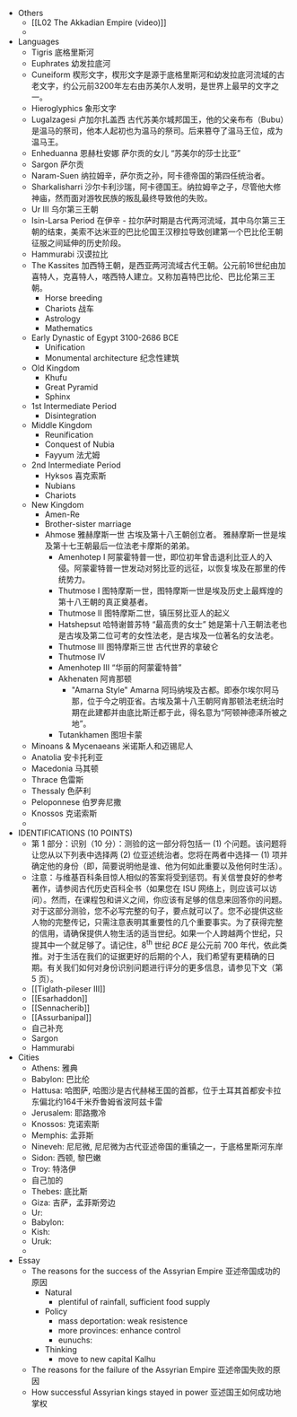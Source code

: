 - Others
	- [[L02 The Akkadian Empire (video)]]
	-
- Languages
	- Tigris 底格里斯河
	- Euphrates 幼发拉底河
	- Cuneiform 楔形文字，楔形文字是源于底格里斯河和幼发拉底河流域的古老文字，约公元前3200年左右由苏美尔人发明，是世界上最早的文字之一。
	- Hieroglyphics 象形文字
	- Lugalzagesi 卢加尔扎盖西 古代苏美尔城邦国王，他的父亲布布（Bubu）是温马的祭司，他本人起初也为温马的祭司。后来篡夺了温马王位，成为温马王。
	- Enheduanna 恩赫杜安娜 萨尔贡的女儿 “苏美尔的莎士比亚”
	- Sargon 萨尔贡
	- Naram-Suen 纳拉姆辛，萨尔贡之孙，阿卡德帝国的第四任统治者。
	- Sharkalisharri 沙尔卡利沙瑞，阿卡德国王。纳拉姆辛之子，尽管他大修神庙，然而面对游牧民族的叛乱最终导致他的失败。
	- Ur III 乌尔第三王朝
	- Isin-Larsa Period 在伊辛 - 拉尔萨时期是古代两河流域，其中乌尔第三王朝的结束，美索不达米亚的巴比伦国王汉穆拉导致创建第一个巴比伦王朝征服之间延伸的历史阶段。
	- Hammurabi 汉谟拉比
	- The Kassites 加西特王朝，是西亚两河流域古代王朝。公元前16世纪由加喜特人，克喜特人，喀西特人建立。又称加喜特巴比伦、巴比伦第三王朝。
		- Horse breeding
		- Chariots 战车
		- Astrology
		- Mathematics
	- Early Dynastic of Egypt 3100-2686 BCE
		- Unification
		- Monumental architecture 纪念性建筑
	- Old Kingdom
		- Khufu
		- Great Pyramid
		- Sphinx
	- 1st Intermediate Period
		- Disintegration
	- Middle Kingdom
		- Reunification
		- Conquest of Nubia
		- Fayyum 法尤姆
	- 2nd Intermediate Period
		- Hyksos 喜克索斯
		- Nubians
		- Chariots
	- New Kingdom
		- Amen-Re
		- Brother-sister marriage
		- Ahmose 雅赫摩斯一世 古埃及第十八王朝创立者。 雅赫摩斯一世是埃及第十七王朝最后一位法老卡摩斯的弟弟。
			- Amenhotep I 阿蒙霍特普一世，即位初年曾击退利比亚人的入侵。阿蒙霍特普一世发动对努比亚的远征，以恢复埃及在那里的传统势力。
			- Thutmose I 图特摩斯一世，图特摩斯一世是埃及历史上最辉煌的第十八王朝的真正奠基者。
			- Thutmose II 图特摩斯二世，镇压努比亚人的起义
			- Hatshepsut 哈特谢普苏特 “最高贵的女士” 她是第十八王朝法老也是古埃及第二位可考的女性法老，是古埃及一位著名的女法老。
			- Thutmose III 图特摩斯三世 古代世界的拿破仑
			- Thutmose IV
			- Amenhotep III “华丽的阿蒙霍特普”
			- Akhenaten 阿肯那顿
				- "Amarna Style" Amarna 阿玛纳埃及古都。即泰尔埃尔阿马那，位于今之明亚省。古埃及第十八王朝阿肯那顿法老统治时期在此建都并由底比斯迁都于此，得名意为“阿顿神德泽所被之地”。
			- Tutankhamen 图坦卡蒙
	- Minoans & Mycenaeans 米诺斯人和迈锡尼人
	- Anatolia 安卡托利亚
	- Macedonia 马其顿
	- Thrace 色雷斯
	- Thessaly 色萨利
	- Peloponnese 伯罗奔尼撒
	- Knossos 克诺索斯
	-
- IDENTIFICATIONS (10 POINTS)
	- 第 1 部分：识别（10 分）：测验的这一部分将包括一 (1) 个问题。该问题将让您从以下列表中选择两 (2) 位亚述统治者。您将在两者中选择一 (1) 项并确定他的身份（即，简要说明他是谁、他为何如此重要以及他何时生活）。
	- 注意：与维基百科条目惊人相似的答案将受到惩罚。有关信誉良好的参考著作，请参阅古代历史百科全书（如果您在 ISU 网络上，则应该可以访问）。然而，在课程包和讲义之间，你应该有足够的信息来回答你的问题。对于这部分测验，您不必写完整的句子，要点就可以了。您不必提供这些人物的完整传记，只需注意表明其重要性的几个重要事实。为了获得完整的信用，请确保提供人物生活的适当世纪。如果一个人跨越两个世纪，只提其中一个就足够了。请记住，$8^{\text {th }}$ 世纪 $B C E$ 是公元前 700 年代，依此类推。对于生活在我们的证据更好的后期的个人，我们希望有更精确的日期。有关我们如何对身份识别问题进行评分的更多信息，请参见下文（第 5 页$）$。
	- [[Tiglath-pileser III]]
	- [[Esarhaddon]]
	- [[Sennacherib]]
	- [[Assurbanipal]]
	- 自己补充
	- Sargon
	- Hammurabi
- Cities
	- Athens: 雅典
	- Babylon: 巴比伦
	- Hattusa: 哈图萨, 哈图沙是古代赫梯王国的首都，位于土耳其首都安卡拉东偏北约164千米乔鲁姆省波阿兹卡雷
	- Jerusalem: 耶路撒冷
	- Knossos: 克诺索斯
	- Memphis: 孟菲斯
	- Nineveh: 尼尼微, 尼尼微为古代亚述帝国的重镇之一，于底格里斯河东岸
	- Sidon: 西顿, 黎巴嫩
	- Troy: 特洛伊
	- 自己加的
	- Thebes: 底比斯
	- Giza: 吉萨，孟菲斯旁边
	- Ur:
	- Babylon:
	- Kish:
	- Uruk:
	-
- Essay
	- The reasons for the success of the Assyrian Empire 亚述帝国成功的原因
		- Natural
			- plentiful of rainfall, sufficient food supply
		- Policy
			- mass deportation: weak resistence
			- more provinces: enhance control
			- eunuchs:
		- Thinking
			- move to new capital Kalhu
	- The reasons for the failure of the Assyrian Empire 亚述帝国失败的原因
	- How successful Assyrian kings stayed in power 亚述国王如何成功地掌权
